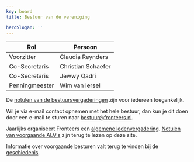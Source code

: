 ```yaml
---
key: board
title: Bestuur van de vereniging

heroSlogan: ''
---
```


| Rol            | Persoon            |
| -------------- | ------------------ |
| Voorzitter     | Claudia Reynders   |
| Co-Secretaris  | Christian Schaefer |
| Co-Secretaris  | Jewwy Qadri        |
| Penningmeester | Wim van Iersel     |

De [notulen van de bestuursvergaderingen](/nl/vereniging/bestuur/notulen) zijn voor iedereen toegankelijk.

Wil je via e-mail contact opnemen met het hele bestuur, dan kun je dit doen door een e-mail te sturen naar <bestuur@fronteers.nl>.

Jaarlijks organiseert Fronteers een [algemene ledenvergadering](/nl/vereniging/alv). [Notulen van voorgaande ALV's](/nl/vereniging/bestuur/notulen) zijn terug te lezen op deze site.

Informatie over voorgaande besturen valt terug te vinden bij de [geschiedenis](/nl/vereniging/geschiedenis).
